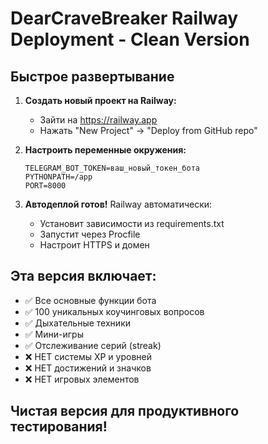 # DearCraveBreaker Railway Deployment - Clean Version

## Быстрое развертывание

1. **Создать новый проект на Railway:**
   - Зайти на https://railway.app
   - Нажать "New Project" -> "Deploy from GitHub repo"

2. **Настроить переменные окружения:**
   ```
   TELEGRAM_BOT_TOKEN=ваш_новый_токен_бота
   PYTHONPATH=/app
   PORT=8000
   ```

3. **Автодеплой готов!**
   Railway автоматически:
   - Установит зависимости из requirements.txt
   - Запустит через Procfile
   - Настроит HTTPS и домен

## Эта версия включает:
- ✅ Все основные функции бота
- ✅ 100 уникальных коучинговых вопросов  
- ✅ Дыхательные техники
- ✅ Мини-игры
- ✅ Отслеживание серий (streak)
- ❌ НЕТ системы XP и уровней
- ❌ НЕТ достижений и значков
- ❌ НЕТ игровых элементов

## Чистая версия для продуктивного тестирования!